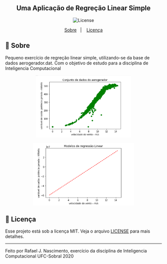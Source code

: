 <h2 align="center">
    Uma Aplicação de Regreção Linear Simple
</h2>

<p align="center">
  <img alt="License" src="https://img.shields.io/badge/license-MIT-%2304D361">
</p>
<p align="center">
  <a href="#-sobre">Sobre</a>&nbsp;&nbsp;&nbsp;|&nbsp;&nbsp;&nbsp;
  <a href="#memo-licença">Licença</a>
</p>

## 📅 Sobre

Pequeno exercício de regreção linear simple, utilizando-se da base de dados aerogerador.dat.
Com o objetivo de estudo para a disciplina de Inteligencia Computacional

  <p align="center">
    <img src="https://raw.githubusercontent.com/RafaelJNascimento/regerssao_linear_simples/master/img/img1.png" height="200">
  </p>
  
  <p align="center">
    <img src="https://raw.githubusercontent.com/RafaelJNascimento/regerssao_linear_simples/master/img/img2.png" height="200">
  </p>

## :memo: Licença

Esse projeto está sob a licença MIT. Veja o arquivo [LICENSE](LICENSE.md) para mais detalhes.

---
Feito por Rafael J. Nascimento, exercício da disciplina de Inteligencia Computacional UFC-Sobral 2020
